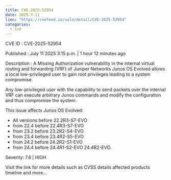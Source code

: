 ```yaml
--- 
title: CVE-2025-52954
date: 2025-7-11
lien: "https://cvefeed.io/vuln/detail/CVE-2025-52954"
categories:
  - cve
---
```


CVE ID : CVE-2025-52954

Published :  July 11
2025
3:15 p.m. | 1 hour
12 minutes ago

Description : A Missing Authorization vulnerability in the internal virtual routing and forwarding (VRF) of Juniper Networks Junos OS Evolved allows a local
low-privileged user to gain root privileges
leading to a system compromise.

Any low-privileged user with the capability to send packets over the internal VRF can execute arbitrary Junos commands and modify the configuration
and thus compromise the system. 

This issue affects Junos OS Evolved: 



  *  All versions before 22.2R3-S7-EVO
*  from 22.4 before 22.4R3-S7-EVO
*  from 23.2 before 23.2R2-S4-EVO
*  from 23.4 before 23.4R2-S5-EVO
*  from 24.2 before 24.2R2-S1-EVO
  *  from 24.4 before 24.4R1-S2-EVO
24.4R2-EVO.

Severity: 7.8 | HIGH

Visit the link for more details
such as CVSS details
affected products
timeline
and more...
